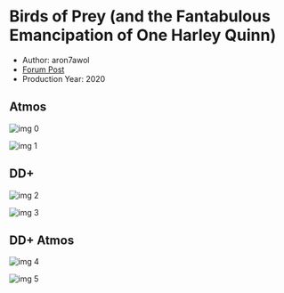 # Birds of Prey (and the Fantabulous Emancipation of One Harley Quinn)

* Author: aron7awol
* [Forum Post](https://www.avsforum.com/threads/bass-eq-for-filtered-movies.2995212/post-59405578)
* Production Year: 2020

## Atmos

![img 0](https://i.imgur.com/XUpg5il.jpg)

![img 1](https://i.imgur.com/M3UHavh.png)

## DD+

![img 2](https://i.imgur.com/nXYZrYE.jpg)

![img 3](https://i.imgur.com/htt9byE.png)

## DD+ Atmos

![img 4](https://i.imgur.com/ttJLlIp.jpg)

![img 5](https://i.imgur.com/knrGWhR.png)

